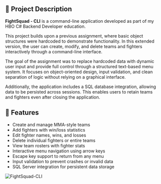 ## 📄 Project Description

**FightSquad - CLI** is a command-line application developed as part of my HBO C# Backend Developer education.

This project builds upon a previous assignment, where basic object structures were hardcoded to demonstrate functionality. In this extended version, the user can create, modify, and delete teams and fighters interactively through a command-line interface.

The goal of the assignment was to replace hardcoded data with dynamic user input and provide full control through a structured text-based menu system. It focuses on object-oriented design, input validation, and clean separation of logic without relying on a graphical interface.

Additionally, the application includes a SQL database integration, allowing data to be persisted across sessions. This enables users to retain teams and fighters even after closing the application.

## 🧠 Features

- Create and manage MMA-style teams  
- Add fighters with win/loss statistics  
- Edit fighter names, wins, and losses  
- Delete individual fighters or entire teams  
- View team rosters with fighter stats  
- Interactive menu navigation using arrow keys  
- Escape key support to return from any menu  
- Input validation to prevent crashes or invalid data  
- SQL Server integration for persistent data storage

![FightSquad-CLI](https://github.com/user-attachments/assets/d906690f-d11f-4d12-a8f6-1109f46808b0)


